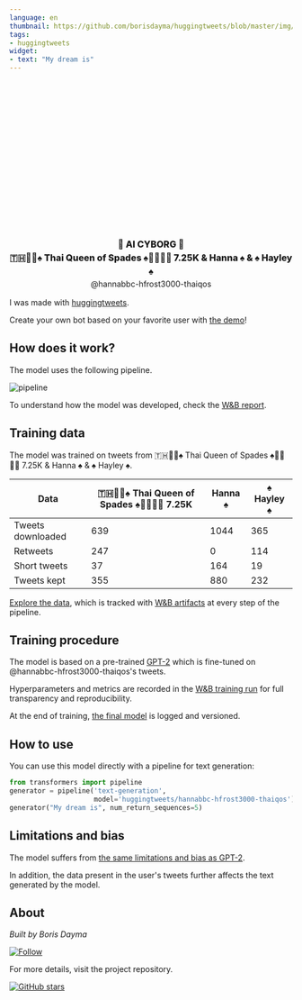 ```yaml
---
language: en
thumbnail: https://github.com/borisdayma/huggingtweets/blob/master/img/logo.png?raw=true
tags:
- huggingtweets
widget:
- text: "My dream is"
---
```


<div class="inline-flex flex-col" style="line-height: 1.5;">
    <div class="flex">
        <div
			style="display:inherit; margin-left: 4px; margin-right: 4px; width: 92px; height:92px; border-radius: 50%; background-size: cover; background-image: url(&#39;https://pbs.twimg.com/profile_images/1231086579336257536/cwkV33rb_400x400.jpg&#39;)">
        </div>
        <div
            style="display:inherit; margin-left: 4px; margin-right: 4px; width: 92px; height:92px; border-radius: 50%; background-size: cover; background-image: url(&#39;https://pbs.twimg.com/profile_images/1338621721750941699/o0kTXA0A_400x400.jpg&#39;)">
        </div>
        <div
            style="display:inherit; margin-left: 4px; margin-right: 4px; width: 92px; height:92px; border-radius: 50%; background-size: cover; background-image: url(&#39;https://pbs.twimg.com/profile_images/1229217557535756288/jzA5Ph7n_400x400.jpg&#39;)">
        </div>
    </div>
    <div style="text-align: center; margin-top: 3px; font-size: 16px; font-weight: 800">🤖 AI CYBORG 🤖</div>
    <div style="text-align: center; font-size: 16px; font-weight: 800">🇹🇭👸🏽♠️ Thai Queen of Spades ♠️👸🏽🇹🇭 7.25K & Hanna ♠ & ♠️ Hayley ♠️</div>
    <div style="text-align: center; font-size: 14px;">@hannabbc-hfrost3000-thaiqos</div>
</div>

I was made with [huggingtweets](https://github.com/borisdayma/huggingtweets).

Create your own bot based on your favorite user with [the demo](https://colab.research.google.com/github/borisdayma/huggingtweets/blob/master/huggingtweets-demo.ipynb)!

## How does it work?

The model uses the following pipeline.

![pipeline](https://github.com/borisdayma/huggingtweets/blob/master/img/pipeline.png?raw=true)

To understand how the model was developed, check the [W&B report](https://wandb.ai/wandb/huggingtweets/reports/HuggingTweets-Train-a-Model-to-Generate-Tweets--VmlldzoxMTY5MjI).

## Training data

The model was trained on tweets from 🇹🇭👸🏽♠️ Thai Queen of Spades ♠️👸🏽🇹🇭 7.25K & Hanna ♠ & ♠️ Hayley ♠️.

| Data | 🇹🇭👸🏽♠️ Thai Queen of Spades ♠️👸🏽🇹🇭 7.25K | Hanna ♠ | ♠️ Hayley ♠️ |
| --- | --- | --- | --- |
| Tweets downloaded | 639 | 1044 | 365 |
| Retweets | 247 | 0 | 114 |
| Short tweets | 37 | 164 | 19 |
| Tweets kept | 355 | 880 | 232 |

[Explore the data](https://wandb.ai/wandb/huggingtweets/runs/1512srx0/artifacts), which is tracked with [W&B artifacts](https://docs.wandb.com/artifacts) at every step of the pipeline.

## Training procedure

The model is based on a pre-trained [GPT-2](https://huggingface.co/gpt2) which is fine-tuned on @hannabbc-hfrost3000-thaiqos's tweets.

Hyperparameters and metrics are recorded in the [W&B training run](https://wandb.ai/wandb/huggingtweets/runs/kzlnl9be) for full transparency and reproducibility.

At the end of training, [the final model](https://wandb.ai/wandb/huggingtweets/runs/kzlnl9be/artifacts) is logged and versioned.

## How to use

You can use this model directly with a pipeline for text generation:

```python
from transformers import pipeline
generator = pipeline('text-generation',
                     model='huggingtweets/hannabbc-hfrost3000-thaiqos')
generator("My dream is", num_return_sequences=5)
```

## Limitations and bias

The model suffers from [the same limitations and bias as GPT-2](https://huggingface.co/gpt2#limitations-and-bias).

In addition, the data present in the user's tweets further affects the text generated by the model.

## About

*Built by Boris Dayma*

[![Follow](https://img.shields.io/twitter/follow/borisdayma?style=social)](https://twitter.com/intent/follow?screen_name=borisdayma)

For more details, visit the project repository.

[![GitHub stars](https://img.shields.io/github/stars/borisdayma/huggingtweets?style=social)](https://github.com/borisdayma/huggingtweets)
